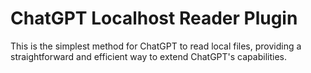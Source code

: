 # ChatGPT Localhost Reader Plugin

This is the simplest method for ChatGPT to read local files, providing a straightforward and efficient way to extend ChatGPT's capabilities.
